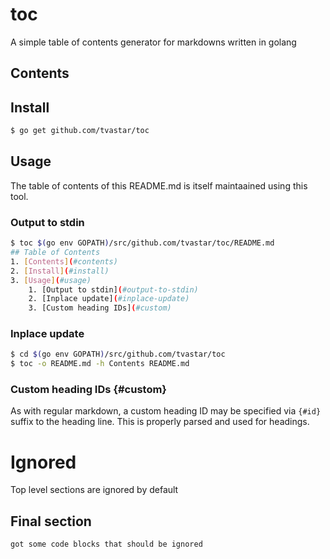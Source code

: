 # toc

A simple table of contents generator for markdowns written in golang

## Contents

## Install

```sh
$ go get github.com/tvastar/toc
```

## Usage

The table of contents of this README.md is itself maintaained using this tool.

### Output to stdin

```sh
$ toc $(go env GOPATH)/src/github.com/tvastar/toc/README.md
## Table of Contents
1. [Contents](#contents)
2. [Install](#install)
3. [Usage](#usage)
    1. [Output to stdin](#output-to-stdin)
    2. [Inplace update](#inplace-update)
    3. [Custom heading IDs](#custom)
```

### Inplace update

```sh
$ cd $(go env GOPATH)/src/github.com/tvastar/toc
$ toc -o README.md -h Contents README.md
```

### Custom heading IDs {#custom}

As with regular markdown, a custom heading ID may be specified via `{#id}` suffix to the heading line.  This is properly parsed and used for headings.

# Ignored

Top level sections are ignored by default

## Final section

```
got some code blocks that should be ignored
```
